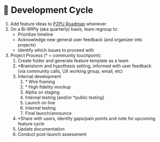 # 💾 Development Cycle

1. Add feature ideas to [P2PU Roadmap](https://docs.google.com/document/u/1/d/1RHfv68siEVY2R1VpFtTjW74NkguQnbvaz-zJeACe8jg/edit#heading=h.24r3ta5yt4ac) whenever
2. On a Bi-WIPly \(aka quarterly\) basis, team regroup to:
   * Prioritize timeline
   * Acknowledge new general user feedback \(and organizer into projects\)
   * Identify which issues to proceed with 
3. Project Process \(\* = community touchpoint\):
   1. Create folder and generate feature template as a team
   2. \*Brainstorm and hypothesis setting, informed with user feedback \(via community calls, UX working group, email, etc\)
   3. Internal development
      1. \* Wire framing
      2. \* High fidelity mockup
      3. Alpha on staging
      4. Internal testing \(and/or \*public testing\)
      5. Launch on live
      6. Internal testing
      7. Final launch/announce
   4. \*Share with users, identify gaps/pain points and note for upcoming feature cycle
   5. Update documentation
   6. Conduct post-launch assessment

